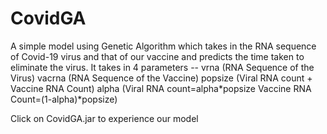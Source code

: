 # CovidGA
A simple model using Genetic Algorithm which takes in the RNA sequence of Covid-19 virus and that of our vaccine and predicts the time taken to eliminate the virus.
It takes in 4 parameters --
vrna (RNA Sequence of the Virus)
vacrna (RNA Sequence of the Vaccine)
popsize (Viral RNA count + Vaccine RNA Count)
alpha (Viral RNA count=alpha*popsize Vaccine RNA Count=(1-alpha)*popsize)

Click on CovidGA.jar to experience our model
